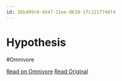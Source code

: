 ```yaml
---
id: 36b499c0-dd47-11ee-8639-1fc121f746f4
---
```


# Hypothesis
#Omnivore

[Read on Omnivore](https://omnivore.app/me/hypothesis-18e1e0845a1)
[Read Original](https://hypothes.is/a/16056t09Ee661dtfNp9Mcg)

